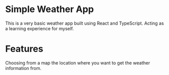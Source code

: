 # Simple Weather App

This is a very basic weather app built using React and TypeScript. Acting as a learning experience for myself.

# Features

Choosing from a map the location where you want to get the weather information from.
